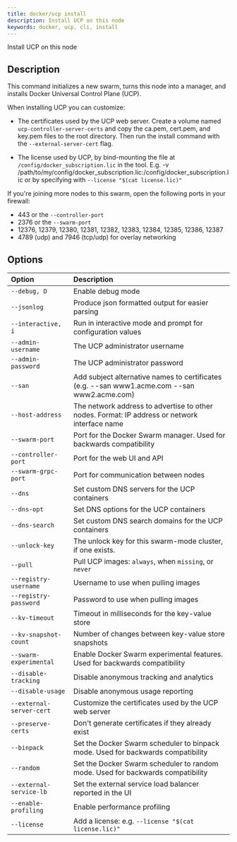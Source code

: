 ```yaml
---
title: docker/ucp install
description: Install UCP on this node
keywords: docker, ucp, cli, install
---
```

Install UCP on this node

## Description

This command initializes a new swarm, turns this node into a manager, and installs Docker Universal Control Plane (UCP).

When installing UCP you can customize:

- The certificates used by the UCP web server. Create a volume named `ucp-controller-server-certs` and copy the ca.pem, cert.pem, and key.pem files to the root directory. Then run the install command with the `--external-server-cert` flag.

- The license used by UCP, by bind-mounting the file at `/config/docker_subscription.lic` in the tool. E.g. -v /path/to/my/config/docker_subscription.lic:/config/docker_subscription.lic or by specifying with `--license "$(cat license.lic)"`

If you're joining more nodes to this swarm, open the following ports in your firewall:

- 443 or the `--controller-port`
- 2376 or the `--swarm-port`
- 12376, 12379, 12380, 12381, 12382, 12383, 12384, 12385, 12386, 12387
- 4789 (udp) and 7946 (tcp/udp) for overlay networking

## Options

| Option                   | Description                                                                                   |
|:------------------------ |:--------------------------------------------------------------------------------------------- |
| `--debug, D`             | Enable debug mode                                                                             |
| `--jsonlog`              | Produce json formatted output for easier parsing                                              |
| `--interactive, i`       | Run in interactive mode and prompt for configuration values                                   |
| `--admin-username`       | The UCP administrator username                                                                |
| `--admin-password`       | The UCP administrator password                                                                |
| `--san`                  | Add subject alternative names to certificates (e.g. --san www1.acme.com --san www2.acme.com)  |
| `--host-address`         | The network address to advertise to other nodes. Format: IP address or network interface name |
| `--swarm-port`           | Port for the Docker Swarm manager. Used for backwards compatibility                           |
| `--controller-port`      | Port for the web UI and API                                                                   |
| `--swarm-grpc-port`      | Port for communication between nodes                                                          |
| `--dns`                  | Set custom DNS servers for the UCP containers                                                 |
| `--dns-opt`              | Set DNS options for the UCP containers                                                        |
| `--dns-search`           | Set custom DNS search domains for the UCP containers                                          |
| `--unlock-key`           | The unlock key for this swarm-mode cluster, if one exists.                                    |
| `--pull`                 | Pull UCP images: `always`, when `missing`, or `never`                                         |
| `--registry-username`    | Username to use when pulling images                                                           |
| `--registry-password`    | Password to use when pulling images                                                           |
| `--kv-timeout`           | Timeout in milliseconds for the key-value store                                               |
| `--kv-snapshot-count`    | Number of changes between key-value store snapshots                                           |
| `--swarm-experimental`   | Enable Docker Swarm experimental features. Used for backwards compatibility                   |
| `--disable-tracking`     | Disable anonymous tracking and analytics                                                      |
| `--disable-usage`        | Disable anonymous usage reporting                                                             |
| `--external-server-cert` | Customize the certificates used by the UCP web server                                         |
| `--preserve-certs`       | Don't generate certificates if they already exist                                             |
| `--binpack`              | Set the Docker Swarm scheduler to binpack mode. Used for backwards compatibility              |
| `--random`               | Set the Docker Swarm scheduler to random mode. Used for backwards compatibility               |
| `--external-service-lb`  | Set the external service load balancer reported in the UI                                     |
| `--enable-profiling`     | Enable performance profiling                                                                  |
| `--license`              | Add a license: e.g. `--license "$(cat license.lic)"`                                          |